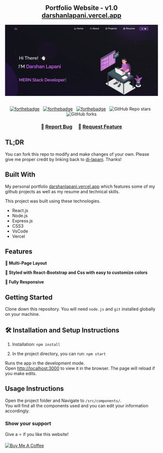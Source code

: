 <h2 align="center">
  Portfolio Website - v1.0<br/>
  <a href="https://darshanlapani.vercel.app/" target="_blank">darshanlapani.vercel.app</a>
</h2>
<div align="center">
  <img alt="Demo" src="./Images/readme-img.png" />
</div>

<br/>

<center>

[![forthebadge](https://forthebadge.com/images/badges/built-with-love.svg)](https://forthebadge.com) &nbsp;
[![forthebadge](https://forthebadge.com/images/badges/made-with-javascript.svg)](https://forthebadge.com) &nbsp;
[![forthebadge](https://forthebadge.com/images/badges/open-source.svg)](https://forthebadge.com) &nbsp;
![GitHub Repo stars](https://img.shields.io/github/stars/dj-lapani/darshan-lapani-portfolio?color=red&logo=github&style=for-the-badge) &nbsp;
![GitHub forks](https://img.shields.io/github/forks/dj-lapani/darshan-lapani-portfolio?color=red&logo=github&style=for-the-badge)

</center>

<h3 align="center">
    🔹
    <a href="https://github.com/dj-lapani/darshan-lapani-portfolio/issues">Report Bug</a> &nbsp; &nbsp;
    🔹
    <a href="https://github.com/dj-lapani/darshan-lapani-portfolio/issues">Request Feature</a>
</h3>

## TL;DR

You can fork this repo to modify and make changes of your own. Please give me proper credit by linking back to [dj-lapani](https://github.com/dj-lapani/darshan-lapani-portfolio). Thanks!

## Built With

My personal portfolio <a href="https://darshanlapani.vercel.app/" target="_blank">darshanlapani.vercel.app</a> which features some of my github projects as well as my resume and technical skills.<br/>

This project was built using these technologies.

- React.js
- Node.js
- Express.js
- CSS3
- VsCode
- Vercel

## Features

**📖 Multi-Page Layout**

**🎨 Styled with React-Bootstrap and Css with easy to customize colors**

**📱 Fully Responsive**

## Getting Started

Clone down this repository. You will need `node.js` and `git` installed globally on your machine.

## 🛠 Installation and Setup Instructions

1. Installation: `npm install`

2. In the project directory, you can run: `npm start`

Runs the app in the development mode.\
Open [http://localhost:3000](http://localhost:3000) to view it in the browser.
The page will reload if you make edits.

## Usage Instructions

Open the project folder and Navigate to `/src/components/`. <br/>
You will find all the components used and you can edit your information accordingly.

### Show your support

Give a ⭐ if you like this website!

<a href="https://www.buymeacoffee.com/darshanlapani" target="_blank"><img src="https://cdn.buymeacoffee.com/buttons/v2/default-violet.png" alt="Buy Me A Coffee" height= "60px" width= "217px" ></a>
